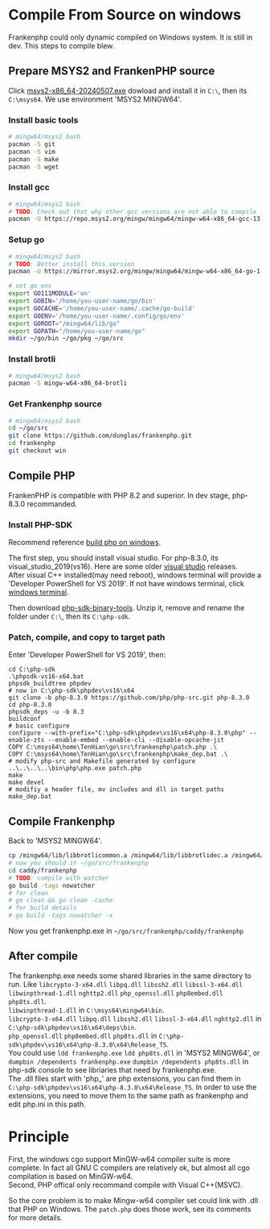 # Compile From Source on windows

Frankenphp could only dynamic compiled on Windows system. It is still in dev. This steps to compile blew.

## Prepare MSYS2 and FrankenPHP source

Click [msys2-x86_64-20240507.exe](https://github.com/msys2/msys2-installer/releases/download/2024-05-07/msys2-x86_64-20240507.exe) dowload and install it in `C:\`, then its `C:\msys64`. We use environment 'MSYS2 MINGW64'.

### Install basic tools

```bash
# mingw64/msys2 bash
pacman -S git
pacman -S vim
pacman -S make
pacman -S wget
```

### Install gcc

```bash
# mingw64/msys2 bash
# TODO: Check out that why other gcc versions are not able to compile frankenphp
pacman -U https://repo.msys2.org/mingw/mingw64/mingw-w64-x86_64-gcc-13.2.0-6-any.pkg.tar.zst
```

### Setup go

```bash
# mingw64/msys2 bash
# TODO: Better install this version
pacman -U https://mirror.msys2.org/mingw/mingw64/mingw-w64-x86_64-go-1.22.2-1-any.pkg.tar.zst

# set go env
export GO111MODULE='on'
export GOBIN='/home/you-user-name/go/bin'
export GOCACHE='/home/you-user-name/.cache/go-build'
export GOENV='/home/you-user-name/.config/go/env'
export GOROOT="/mingw64/lib/go"
export GOPATH="/home/you-user-name/go"
mkdir ~/go/bin ~/go/pkg ~/go/src
```

### Install brotli
```bash
# mingw64/msys2 bash
pacman -S mingw-w64-x86_64-brotli
```

### Get Frankenphp source

```bash
# mingw64/msys2 bash
cd ~/go/src
git clone https://github.com/dunglas/frankenphp.git
cd frankenphp
git checkout win
```


## Compile PHP

FrankenPHP is compatible with PHP 8.2 and superior. In dev stage, php-8.3.0 recommanded.

### Install PHP-SDK

Recommend reference [build php on windows](https://wiki.php.net/internals/windows/stepbystepbuild_sdk_2).

The first step, you should install visual studio. For php-8.3.0, its visual_studio_2019(vs16). Here are some older [visual studio](https://github.com/user-attachments/files/18225924/visual_studio.zip) releases.  
After visual C++ installed(may need reboot), windows terminal will provide a 'Developer PowerShell for VS 2019'. If not have windows terminal, click [windows terminal](https://aka.ms/terminal).

Then download [php-sdk-binary-tools](https://github.com/php/php-sdk-binary-tools/releases). Unzip it, remove and rename the folder under `C:\`, then its `C:\php-sdk`.  

### Patch, compile, and copy to target path

Enter 'Developer PowerShell for VS 2019', then:  
```
cd C:\php-sdk
.\phpsdk-vs16-x64.bat
phpsdk_buildtree phpdev
# now in C:\php-sdk\phpdev\vs16\x64
git clone -b php-8.3.0 https://github.com/php/php-src.git php-8.3.0
cd php-8.3.0
phpsdk_deps -u -b 8.3
buildconf
# basic configure
configure --with-prefix="C:\php-sdk\phpdev\vs16\x64\php-8.3.0\php" --enable-zts --enable-embed --enable-cli --disable-opcache-jit
COPY C:\msys64\home\TenHian\go\src\frankenphp\patch.php .\
COPY C:\msys64\home\TenHian\go\src\frankenphp\make_dep.bat .\
# modify php-src and Makefile generated by configure
..\..\..\..\bin\php\php.exe patch.php
make
make devel
# modifiy a header file, mv includes and dll in target paths
make_dep.bat
```

## Compile Frankenphp

Back to 'MSYS2 MINGW64'.

```bash
cp /mingw64/lib/libbrotlicommon.a /mingw64/lib/libbrotlidec.a /mingw64/lib/libbrotlienc.a /usr/local/lib
# now you should in ~/go/src/frankenphp
cd caddy/frankenphp
# TODO: compile with watcher
go build -tags nowatcher
# for clean
# go clean && go clean -cache
# for build details
# go build -tags nowatcher -x
```

Now you get frankenphp.exe in `~/go/src/frankenphp/caddy/frankenphp`

## After compile

The frankenphp.exe needs some shared libraries in the same directory to run. Like `libcrypto-3-x64.dll` `libpq.dll` `libssh2.dll` `libssl-3-x64.dll` `libwinpthread-1.dll` `nghttp2.dll` `php_openssl.dll` `php8embed.dll` `php8ts.dll`.   
`libwinpthread-1.dll` in `C:\msys64\mingw64\bin`.  
`libcrypto-3-x64.dll` `libpq.dll` `libssh2.dll` `libssl-3-x64.dll` `nghttp2.dll` in `C:\php-sdk\phpdev\vs16\x64\deps\bin`.  
`php_openssl.dll` `php8embed.dll` `php8ts.dll` in `C:\php-sdk\phpdev\vs16\x64\php-8.3.0\x64\Release_TS`.  
You could use `ldd frankenphp.exe` `ldd php8ts.dll` in 'MSYS2 MINGW64', or `dumpbin /dependents frankenphp.exe` `dumpbin /dependents php8ts.dll` in php-sdk console to see libriaries that need by frankenphp.exe.  
The .dll files start with 'php_' are php extensions, you can find them in `C:\php-sdk\phpdev\vs16\x64\php-8.3.0\x64\Release_TS`. In order to use the extensions, you need to move them to the same path as frankenphp and edit php.ini in this path.

# Principle

First, the windows cgo support MinGW-w64 compiler suite is more complete. In fact all GNU C compilers are relatively ok, but almost all cgo compilation is based on MinGW-w64.  
Second, PHP offical only recommand compile with Visual C++(MSVC).  

So the core problem is to make Mingw-w64 compiler set could link with .dll that PHP on Windows. The `patch.php` does those work, see its comments for more details.